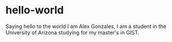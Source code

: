 # hello-world
Saying hello to the world
I am Alex Gonzales, I am a student in the University of Arizona studying for my master's in GIST.
